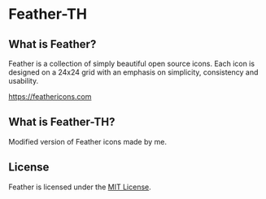 # Feather-TH

## What is Feather?

Feather is a collection of simply beautiful open source icons. Each icon is designed on a 24x24 grid with an emphasis on simplicity, consistency and usability.

https://feathericons.com

## What is Feather-TH?

Modified version of Feather icons made by me.

## License

Feather is licensed under the [MIT License](https://github.com/colebemis/feather/blob/master/LICENSE).
